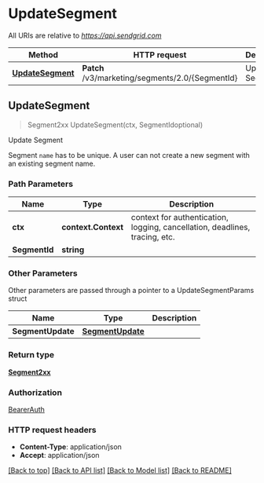 # UpdateSegment

All URIs are relative to *https://api.sendgrid.com*

Method | HTTP request | Description
------------- | ------------- | -------------
[**UpdateSegment**](UpdateSegment.md#UpdateSegment) | **Patch** /v3/marketing/segments/2.0/{SegmentId} | Update Segment



## UpdateSegment

> Segment2xx UpdateSegment(ctx, SegmentIdoptional)

Update Segment

Segment `name` has to be unique. A user can not create a new segment with an existing segment name.

### Path Parameters


Name | Type | Description
------------- | ------------- | -------------
**ctx** | **context.Context** | context for authentication, logging, cancellation, deadlines, tracing, etc.
**SegmentId** | **string** | 

### Other Parameters

Other parameters are passed through a pointer to a UpdateSegmentParams struct


Name | Type | Description
------------- | ------------- | -------------
**SegmentUpdate** | [**SegmentUpdate**](SegmentUpdate.md) | 

### Return type

[**Segment2xx**](Segment2xx.md)

### Authorization

[BearerAuth](../README.md#BearerAuth)

### HTTP request headers

- **Content-Type**: application/json
- **Accept**: application/json

[[Back to top]](#) [[Back to API list]](../README.md#documentation-for-api-endpoints)
[[Back to Model list]](../README.md#documentation-for-models)
[[Back to README]](../README.md)

